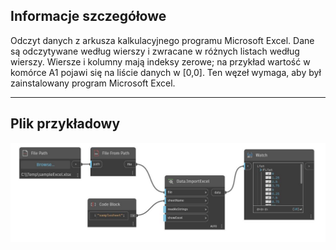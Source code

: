 ## Informacje szczegółowe
Odczyt danych z arkusza kalkulacyjnego programu Microsoft Excel. Dane są odczytywane według wierszy i zwracane w różnych listach według wierszy. Wiersze i kolumny mają indeksy zerowe; na przykład wartość w komórce A1 pojawi się na liście danych w [0,0]. Ten węzeł wymaga, aby był zainstalowany program Microsoft Excel.
___
## Plik przykładowy

![ImportExcel](./DSOffice.Data.ImportExcel_img.jpg)

